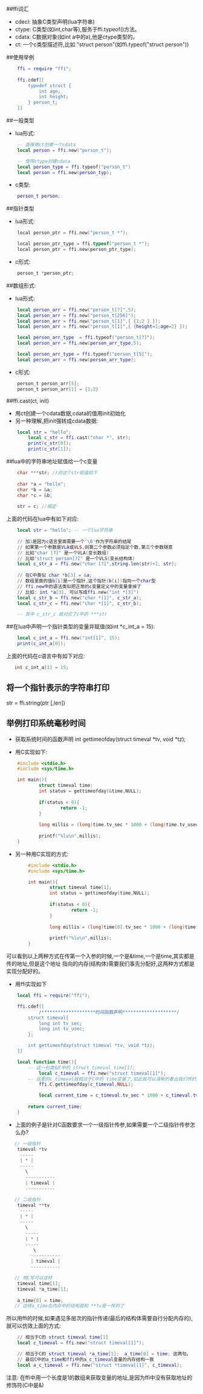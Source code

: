 ##ffi词汇
* cdecl: 抽象C类型声明(lua字符串)
* ctype: C类型(如int,char等),服务于ffi.typeof()方法。
* cdata: C数据对象(如int a中的a),他是ctype类型的。
* ct: 一个c类型描述符,比如 "struct person"(如ffi.typeof("struct person"))


##使用举例
```lua
	ffi = require "ffi";
	
	ffi.cdef[[
		typedef struct {
			int age;
			int height;
		} person_t;
	]]
```

##一般类型
* lua形式:
```lua
	-- 直接用ct创建一个cdata
	local person = ffi.new("person_t");

	-- 使用ctype创建cdata
	local person_type = ffi.typeof("person_t")
	local person = ffi.new(person_typ);
```
* c类型:
```lua
	person_t person;
```

##指针类型
* lua形式:
```c
	local person_ptr = ffi.new("person_t *");

	local person_ptr_type = ffi.typeof("person_t *");
	local person_ptr = ffi.new(person_ptr_type);
```
* c形式:
```c
	person_t *person_ptr;
```


##数组形式:
* lua形式:
```lua
	local person_arr = ffi.new("person_t[?]",5);
 	local person_arr = ffi.new("person_t[256]");
	local person_arr = ffi.new("person_t[1]",{ {1;2 } });
	local person_arr = ffi.new("person_t[1]",{ {height=1;age=2} });

	local person_arr_type  = ffi.typeof("person_t[?]");
    local person_arr = ffi.new(person_arr_type,5);

    local person_arr_type = ffi.typeof("person_t[5]");
    local person_arr = ffi.new(person_arr_type);
```
* c形式:
```c	
	person_t person_arr[5];
   	person_t person_arr[1] = {1;2}
```

##ffi.cast(ct, init)
* 用ct创建一个cdata数据,cdata的值用init初始化
* 另一种理解,把init强转成cdata数据:
```lua
	local str = "hello";
    	local c_str = ffi.cast("char *", str);
    	print(c_str[0]);
    	print(c_str[1]);
```


##lua中的字符串地址赋值给一个c变量
```c
	char ***str; //对这个str赋值如下
	
	char *a = "hello";
	char *b = &a;
	char *c = &b;	
	
	str = c; //搞定
```
上面的代码在lua中有如下对应:
```lua
	local str = "hello"; -- 一个lua字符串
	
	// 加1是因为c语言里面需要一个'\0'作为字符串的结尾
	// 如果第一个参数是VLA或VLS,则第二个参数必须指定个数,第三个参数随意
	// 比如"char [?]" 是一个VLA(变长数组)
	// 比如"struct person[?]" 是一个VLS(变长结构体)
	local c_str_a = ffi.new("char [?]",string.len(str)+1, str);
    
    // 在C中类似 char *b[3] = &a;
    // 数组里面的值b[i]是一个指针,这个指针(b[i])指向一个char型
    // ffi.new中的语法类似把正常的c变量定义中的变量拿掉了 
    // 比如: int *a[3], 可以写成ffi.new("int *[3]")
	local c_str_b = ffi.new("char *[1]", c_str_a); 	
    local c_str_c = ffi.new("char *[1]", c_str_b);

	-- 其中 c_str_c 就对应了c中的 ***str
```

##在lua中声明一个指针类型的变量并赋值(如int *c_int_a = 15):
```lua
	local c_int_a = ffi.new("int[1]", 15);
	print(c_int_a[0]);
```
上面的代码在c语言中有如下对应:
```c
   int c_int_a[1] = 15;
```


## 将一个指针表示的字符串打印
str = ffi.string(ptr [,len])


## 举例打印系统毫秒时间
* 获取系统时间的函数声明
	int gettimeofday(struct timeval *tv, void *tz);

* 用C实现如下:
```c
	#include <stdio.h>
	#include <sys/time.h>

	int main(){
        	struct timeval time;
        	int status = gettimeofday(&time,NULL);
    
        	if(status < 0){ 
                	return -1; 
         	}   
    
         	long millis = (long)time.tv_sec * 1000 + (long)time.tv_usec / 1000;
    
         	printf("%lu\n",millis);
	} 
```

* 另一种用C实现的方式:
```c
        #include <stdio.h>
        #include <sys/time.h>

        int main(){
                struct timeval time[1];
                int status = gettimeofday(time,NULL);
    
                if(status < 0){ 
                        return -1; 
                }   
    
                long millis = (long)time[0].tv_sec * 1000 + (long)time[0].tv_usec / 1000;
    
                printf("%lu\n",millis);
        }   
```

可以看到以上两种方式在传第一个入参的时候,一个是&time,一个是time,其实都是传的地址,但是这个地址
指向的内存(结构体)需要我们事先分配好,这两种方式都是实现分配好的。

* 用ffi实现如下
```lua
	local ffi = require("ffi");

	ffi.cdef[[
    		/********************时间函数声明********************/
		struct timeval{
			long int tv_sec;
			long int tv_usec;
		};

		int gettimeofday(struct timeval *tv, void *tz);
	]]

	local function time(){
		-- 这一句类似C中的 struct timeval time[1];
        	local c_timeval = ffi.new("struct timeval[1]");
		-- 这里的c_timeval就相当于C中的 time变量了,如此就可以清晰的看出我们传的是地址了
        	ffi.C.gettimeofday(c_timeval,NULL);

        	local current_time = c_timeval.tv_sec * 1000 + c_timeval.tv_usec / 1000;
		
		return current_time;
	}	
```

* 上面的例子是针对C函数要求一个一级指针传参,如果需要一个二级指针传参怎么办?
```c
   // 一级指针
	timeval *tv
	 -----
	 | * |
	 -----
	   \
	   -----------
	   | timeval |
	   -----------

   // 二级指针
	timeval **tv
	 -----
	 | * |
	 -----
	   \
	   -----
	   | * |
	   -----
	      \
	     -----------
	     | timeval |
	     -----------

   // 用C写可以这样
	timeval time[1];
	timeval *a_time[1];	
	
	a_time[0] = time;
   // 这样a_time在内存中的结构就和 **tv是一样的了
```

所以用ffi的时候,如果遇见多层次的指针传递(最后的结构体需要自行分配内存的),就可以仿效上面的方式:
```lua
	// 相当于C的 struct timeval time[1]
    local c_timeval = ffi.new("struct timeval[1]");

	// 相当于C的 struct timeval *a_time[1];  a_time[0] = time; 这两句。
	// 最后C中的a_time和ffi中的a_c_timeval变量的内存结构一致
	local a_c_timeval = ffi.new("struct *timeval[1]", c_timeval);
```

注意:
    在ffi中用一个长度是1的数组来获取变量的地址,是因为ffi中没有获取地址的修饰符(C中是&)


